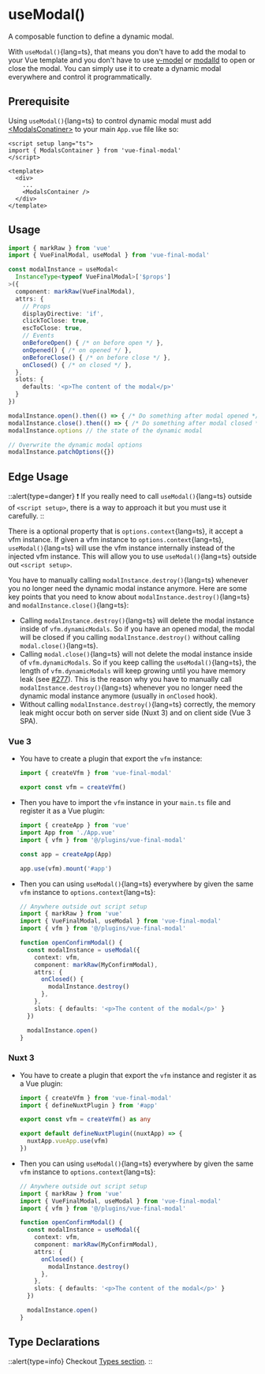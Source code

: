 # useModal()

A composable function to define a dynamic modal.

With `useModal()`{lang=ts}, that means you don't have to add the modal to your Vue template and you don't have to use [v-model](/guide/basics/concepts#with-v-model) or [modalId](/guide/basics/concepts#with-modalid) to open or close the modal. You can simply use it to create a dynamic modal everywhere and control it programmatically.

## Prerequisite

Using `useModal()`{lang=ts} to control dynamic modal must add [\<ModalsConatiner>](/api/components/modals-container) to your main `App.vue` file like so: 

```vue [App.vue]
<script setup lang="ts">
import { ModalsContainer } from 'vue-final-modal'
</script>

<template>
  <div>
    ...
    <ModalsContainer />
  </div>
</template>
```

## Usage

```ts
import { markRaw } from 'vue'
import { VueFinalModal, useModal } from 'vue-final-modal'

const modalInstance = useModal<
  InstanceType<typeof VueFinalModal>['$props']
>({
  component: markRaw(VueFinalModal),
  attrs: {
    // Props
    displayDirective: 'if',
    clickToClose: true,
    escToClose: true,
    // Events
    onBeforeOpen() { /* on before open */ },
    onOpened() { /* on opened */ },
    onBeforeClose() { /* on before close */ },
    onClosed() { /* on closed */ },
  },
  slots: {
    defaults: '<p>The content of the modal</p>'
  }
})

modalInstance.open().then(() => { /* Do something after modal opened */ })
modalInstance.close().then(() => { /* Do something after modal closed */ })
modalInstance.options // the state of the dynamic modal

// Overwrite the dynamic modal options
modalInstance.patchOptions({})
```

## Edge Usage

::alert{type=danger}
❗️ If you really need to call `useModal()`{lang=ts} outside of `<script setup>`, there is a way to approach it but you must use it carefully.
::

There is a optional property that is `options.context`{lang=ts}, it accept a vfm instance. If given a vfm instance to `options.context`{lang=ts}, `useModal()`{lang=ts} will use the vfm instance internally instead of the injected vfm instance. This will allow you to use `useModal()`{lang=ts} outside out `<script setup>`.

You have to manually calling `modalInstance.destroy()`{lang=ts} whenever you no longer need the dynamic modal instance anymore. Here are some key points that you need to know about `modalInstance.destroy()`{lang=ts} and `modalInstance.close()`{lang=ts}:

- Calling `modalInstance.destroy()`{lang=ts} will delete the modal instance inside of `vfm.dynamicModals`. So if you have an opened modal, the modal will be closed if you calling `modalInstance.destroy()` without calling `modal.close()`{lang=ts}.
- Calling `modal.close()`{lang=ts} will not delete the modal instance inside of `vfm.dynamicModals`. So if you keep calling the `useModal()`{lang=ts}, the length of `vfm.dynamicModals` will keep growing until you have memory leak (see [#277](https://github.com/vue-final/vue-final-modal/issues/277)). This is the reason why you have to manually call `modalInstance.destroy()`{lang=ts} whenever you no longer need the dynamic modal instance anymore (usually in `onClosed` hook).
- Without calling `modalInstance.destroy()`{lang=ts} correctly, the memory leak might occur both on server side (Nuxt 3) and on client side (Vue 3 SPA).

### Vue 3

- You have to create a plugin that export the `vfm` instance:
  ```ts [@/plugins/vue-final-modal.ts]
  import { createVfm } from 'vue-final-modal'

  export const vfm = createVfm()
  ```
- Then you have to import the `vfm` instance in your `main.ts` file and register it as a Vue plugin:
  ```ts [main.ts]
  import { createApp } from 'vue'
  import App from './App.vue'
  import { vfm } from '@/plugins/vue-final-modal'

  const app = createApp(App)

  app.use(vfm).mount('#app')
  ```
- Then you can using `useModal()`{lang=ts} everywhere by given the same `vfm` instance to `options.context`{lang=ts}:
  ```ts
  // Anywhere outside out script setup
  import { markRaw } from 'vue'
  import { VueFinalModal, useModal } from 'vue-final-modal'
  import { vfm } from '@/plugins/vue-final-modal'

  function openConfirmModal() {
    const modalInstance = useModal({
      context: vfm,
      component: markRaw(MyConfirmModal),
      attrs: {
        onClosed() {
          modalInstance.destroy()
        },
      },
      slots: { defaults: '<p>The content of the modal</p>' }
    })

    modalInstance.open()
  }
  ```

### Nuxt 3

- You have to create a plugin that export the `vfm` instance and register it as a Vue plugin:
  ```ts [@/plugins/vue-final-modal.ts]
  import { createVfm } from 'vue-final-modal'
  import { defineNuxtPlugin } from '#app'

  export const vfm = createVfm() as any

  export default defineNuxtPlugin((nuxtApp) => {
    nuxtApp.vueApp.use(vfm)
  })
  ```
- Then you can using `useModal()`{lang=ts} everywhere by given the same `vfm` instance to `options.context`{lang=ts}:
  ```ts
  // Anywhere outside out script setup
  import { markRaw } from 'vue'
  import { VueFinalModal, useModal } from 'vue-final-modal'
  import { vfm } from '@/plugins/vue-final-modal'

  function openConfirmModal() {
    const modalInstance = useModal({
      context: vfm,
      component: markRaw(MyConfirmModal),
      attrs: {
        onClosed() {
          modalInstance.destroy()
        },
      },
      slots: { defaults: '<p>The content of the modal</p>' }
    })

    modalInstance.open()
  }
  ```

## Type Declarations

::alert{type=info}
Checkout [Types section](/get-started/guide/types).
::